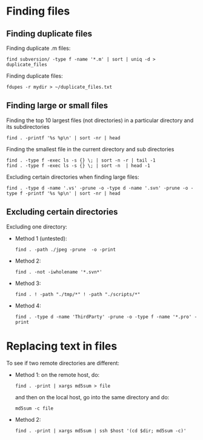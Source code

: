# Finding files

## Finding duplicate files

Finding duplicate .m files:
```
find subversion/ -type f -name '*.m' | sort | uniq -d > duplicate_files
```

Finding duplicate files:
```
fdupes -r mydir > ~/duplicate_files.txt
```

## Finding large or small files

Finding the top 10 largest files (not directories) in a particular directory and its subdirectories
```
find . -printf '%s %p\n' | sort -nr | head
```

Finding the smallest file in the current directory and sub directories
```
find . -type f -exec ls -s {} \; | sort -n -r | tail -1
find . -type f -exec ls -s {} \; | sort -n  | head -1
```

Excluding certain directories when finding large files:
```
find . -type d -name '.vs' -prune -o -type d -name '.svn' -prune -o -type f -printf '%s %p\n' | sort -nr | head
```

## Excluding certain directories

Excluding one directory:
* Method 1 (untested):
  ```
  find . -path ./jpeg -prune  -o -print
  ```
* Method 2:
  ```
  find . -not -iwholename '*.svn*'
  ```
* Method 3:
  ```
  find . ! -path "./tmp/*" ! -path "./scripts/*"
  ```
* Method 4:
  ```
  find . -type d -name 'ThirdParty' -prune -o -type f -name '*.pro' -print
  ```

# Replacing text in files


To see if two remote directories are different:
* Method 1: on the remote host, do:
  ```
  find . -print | xargs md5sum > file
  ```
  and then on the local host, go into the same directory and do:
  ```
  md5sum -c file
  ```
* Method 2:
  ```
  find . -print | xargs md5sum | ssh $host '(cd $dir; md5sum -c)'
  ```
